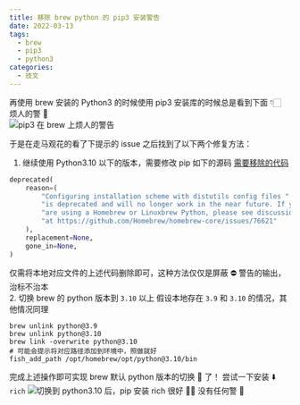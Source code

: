 ```yaml
---
title: 移除 brew python 的 pip3 安装警告
date: 2022-03-13
tags:
  - brew
  - pip3
  - python3
categories:
  - 技文
---
```


再使用 brew 安装的 Python3 的时候使用 pip3 安装库的时候总是看到下面 👇🏻 烦人的警 🛑  
![pip3 在 brew 上烦人的警告](/images/kupj1b65xzZSh2q.png)

<!-- more -->

于是在走马观花的看了下提示的 issue 之后找到了以下两个修复方法：

1. 继续使用 Python3.10 以下的版本，需要修改 pip 如下的源码
   [需要移除的代码](https://github.com/pypa/pip/blob/ec8edbf5df977bb88e1c777dd44e26664d81e216/src/pip/_internal/locations/__init__.py#L383-L392)

```python
deprecated(
    reason=(
        "Configuring installation scheme with distutils config files "
        "is deprecated and will no longer work in the near future. If you "
        "are using a Homebrew or Linuxbrew Python, please see discussion "
        "at https://github.com/Homebrew/homebrew-core/issues/76621"
    ),
    replacement=None,
    gone_in=None,
)
```

仅需将本地对应文件的上述代码删除即可，这种方法仅仅是屏蔽 ⛔️ 警告的输出，治标不治本  
2. 切换 brew 的 python 版本到 `3.10` 以上
假设本地存在 `3.9` 和 `3.10` 的情况，其他情况同理

```shell
brew unlink python@3.9
brew unlink python@3.10
brew link -overwrite python@3.10
# 可能会提示将对应路径添加到环境中，照做就好
fish_add_path /opt/homebrew/opt/python@3.10/bin
```

完成上述操作即可实现 brew 默认 python 版本的切换 🔄 了！
尝试一下安装 ⬇️ `rich`
![切换到 python3.10 后，pip 安装 rich](/images/ZPWnmdzQj1qU72c.png)
很好 👍🏻 没有任何警 🛑

<GiscusComments />
